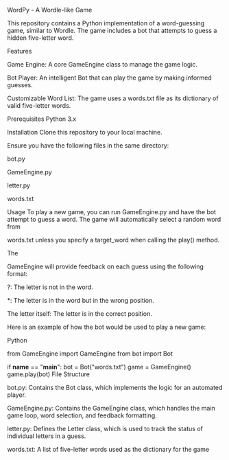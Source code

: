 WordPy - A Wordle-like Game

This repository contains a Python implementation of a word-guessing game, similar to Wordle. The game includes a bot that attempts to guess a hidden five-letter word.

Features

Game Engine: A core GameEngine class to manage the game logic.


Bot Player: An intelligent Bot that can play the game by making informed guesses.


Customizable Word List: The game uses a words.txt file as its dictionary of valid five-letter words.


Prerequisites
Python 3.x

Installation
Clone this repository to your local machine.

Ensure you have the following files in the same directory:

bot.py

GameEngine.py

letter.py

words.txt

Usage
To play a new game, you can run GameEngine.py and have the bot attempt to guess a word. The game will automatically select a random word from 

words.txt unless you specify a target_word when calling the play() method.

The 

GameEngine will provide feedback on each guess using the following format:

?: The letter is not in the word.

*: The letter is in the word but in the wrong position.

The letter itself: The letter is in the correct position.

Here is an example of how the bot would be used to play a new game:

Python

from GameEngine import GameEngine
from bot import Bot

if __name__ == "__main__":
    bot = Bot("words.txt")
    game = GameEngine()
    game.play(bot)
File Structure

bot.py: Contains the Bot class, which implements the logic for an automated player.


GameEngine.py: Contains the GameEngine class, which handles the main game loop, word selection, and feedback formatting.


letter.py: Defines the Letter class, which is used to track the status of individual letters in a guess.


words.txt: A list of five-letter words used as the dictionary for the game

